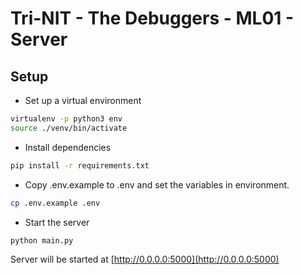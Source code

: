 # Tri-NIT - The Debuggers - ML01 - Server

## Setup

- Set up a virtual environment

```bash
virtualenv -p python3 env
source ./venv/bin/activate
```

- Install dependencies

```bash
pip install -r requirements.txt
```

- Copy .env.example to .env and set the variables in environment.

```bash
cp .env.example .env
```

- Start the server

```bash
python main.py
```

Server will be started at [http://0.0.0.0:5000](http://0.0.0.0:5000)
